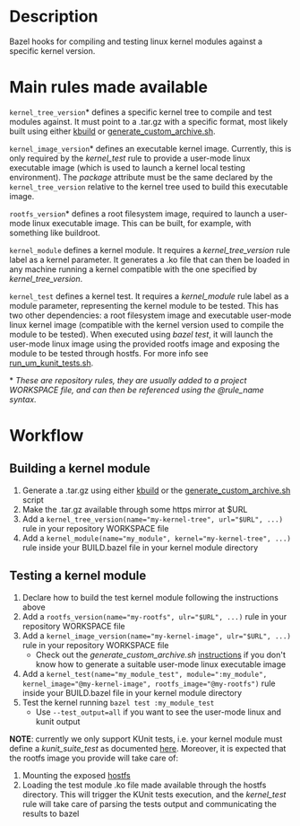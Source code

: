 # Description
Bazel hooks for compiling and testing linux kernel modules against a specific kernel version.

# Main rules made available
`kernel_tree_version`* defines a specific kernel tree to compile and test modules against.
It must point to a .tar.gz with a specific format, most likely built using either [kbuild](https://github.com/System233/enkit/tree/master/kbuild) or [generate_custom_archive.sh](https://github.com/System233/enkit/blob/master/kbuild/utils/generate_custom_archive.sh).

`kernel_image_version`* defines an executable kernel image. Currently, this is only required by the *kernel_test* rule to provide a user-mode linux executable image (which is used to launch a kernel local testing environment).
The *package* attribute must be the same declared by the `kernel_tree_version` relative to the kernel tree used to build this executable image.

`rootfs_version`* defines a root filesystem image, required to launch a user-mode linux executable image. This can be built, for example, with something like buildroot.

`kernel_module` defines a kernel module. It requires a *kernel_tree_version* rule label as a kernel parameter.
It generates a .ko file that can then be loaded in any machine running a kernel compatible with the one specified by *kernel_tree_version*.

`kernel_test` defines a kernel test. It requires a *kernel_module* rule label as a module parameter, representing the kernel module to be tested.
This has two other dependencies: a root filesystem image and executable user-mode linux kernel image (compatible with the kernel version used to compile the module to be tested).
When executed using *bazel test*, it will launch the user-mode linux image using the provided rootfs image and exposing the module to be tested through hostfs. For more info see [run_um_kunit_tests.sh](https://github.com/System233/enkit/blob/master/bazel/linux/run_um_kunit_tests.sh).

\* *These are repository rules, they are usually added to a project WORKSPACE file, and can then be referenced using the @rule_name syntax.*

# Workflow
## Building a kernel module
1. Generate a .tar.gz using either [kbuild](https://github.com/System233/enkit/tree/master/kbuild) or the [generate_custom_archive.sh](https://github.com/System233/enkit/tree/master/kbuild/utils) script
2. Make the .tar.gz available through some https mirror at $URL
3. Add a `kernel_tree_version(name="my-kernel-tree", url="$URL", ...)` rule in your repository WORKSPACE file
4. Add a `kernel_module(name="my_module", kernel="my-kernel-tree", ...)` rule inside your BUILD.bazel file in your kernel module directory

## Testing a kernel module
1. Declare how to build the test kernel module following the instructions above
2. Add a `rootfs_version(name="my-rootfs", ulr="$URL", ...)` rule in your repository WORKSPACE file
3. Add a `kernel_image_version(name="my-kernel-image", ulr="$URL", ...)` rule in your repository WORKSPACE file
   * Check out the *generate_custom_archive.sh* [instructions](https://github.com/System233/enkit/blob/master/kbuild/utils/README.md) if you don't know how to generate a suitable  user-mode linux executable image
4. Add a `kernel_test(name="my_module_test", module=":my_module", kernel_image="@my-kernel-image", rootfs_image="@my-rootfs")` rule inside your BUILD.bazel file in your kernel module directory
5. Test the kernel running `bazel test :my_module_test`
   * Use `--test_output=all` if you want to see the user-mode linux and kunit output

**NOTE**: currently we only support KUnit tests, i.e. your kernel module must define a *kunit_suite_test* as documented [here](https://kunit.dev/third_party/kernel/docs/start.html#writing-your-first-test).
Moreover, it is expected that the rootfs image you provide will take care of:
1. Mounting the exposed [hostfs](https://www.kernel.org/doc/html/latest/virt/uml/user_mode_linux_howto_v2.html?highlight=user%20mode%20linux#host-file-access)
2. Loading the test module .ko file made available through the hostfs directory.
This will trigger the KUnit tests execution, and the *kernel_test* rule will take care of parsing the tests output and communicating the results to bazel

